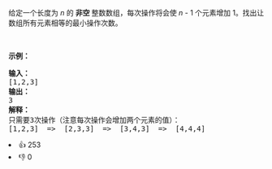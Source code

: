 <p>给定一个长度为 <em>n</em> 的 <strong>非空 </strong>整数数组，每次操作将会使 <em>n</em> - 1 个元素增加 1。找出让数组所有元素相等的最小操作次数。</p>

<p> </p>

<p><strong>示例：</strong></p>

<pre>
<strong>输入：</strong>
[1,2,3]
<strong>输出：</strong>
3
<strong>解释：</strong>
只需要3次操作（注意每次操作会增加两个元素的值）：
[1,2,3]  =>  [2,3,3]  =>  [3,4,3]  =>  [4,4,4]
</pre>
<div><li>👍 253</li><li>👎 0</li></div>